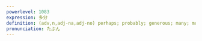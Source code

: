 ```yaml
---
powerlevel: 1083
expression: 多分
definition: (adv,n,adj-na,adj-no) perhaps; probably; generous; many; much; great; (P)
pronunciation: たぶん
---
```

